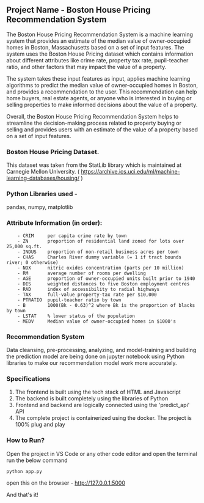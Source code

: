 ## Project Name - Boston House Pricing Recommendation System
The Boston House Pricing Recommendation System is a machine learning system that provides an estimate of the median value of owner-occupied homes in Boston, Massachusetts based on a set of input features. The system uses the Boston House Pricing dataset which contains information about different attributes like crime rate, property tax rate, pupil-teacher ratio, and other factors that may impact the value of a property.

The system takes these input features as input, applies machine learning algorithms to predict the median value of owner-occupied homes in Boston, and provides a recommendation to the user. This recommendation can help home buyers, real estate agents, or anyone who is interested in buying or selling properties to make informed decisions about the value of a property.

Overall, the Boston House Pricing Recommendation System helps to streamline the decision-making process related to property buying or selling and provides users with an estimate of the value of a property based on a set of input features.



### Boston House Pricing Dataset. 
This dataset was taken from the StatLib library which is maintained at Carnegie Mellon University. ( https://archive.ics.uci.edu/ml/machine-learning-databases/housing/ )


### Python Libraries used - 
pandas, numpy, matplotlib


### Attribute Information (in order):
        - CRIM     per capita crime rate by town
        - ZN       proportion of residential land zoned for lots over 25,000 sq.ft.
        - INDUS    proportion of non-retail business acres per town
        - CHAS     Charles River dummy variable (= 1 if tract bounds river; 0 otherwise)
        - NOX      nitric oxides concentration (parts per 10 million)
        - RM       average number of rooms per dwelling
        - AGE      proportion of owner-occupied units built prior to 1940
        - DIS      weighted distances to five Boston employment centres
        - RAD      index of accessibility to radial highways
        - TAX      full-value property-tax rate per $10,000
        - PTRATIO  pupil-teacher ratio by town
        - B        1000(Bk - 0.63)^2 where Bk is the proportion of blacks by town
        - LSTAT    % lower status of the population
        - MEDV     Median value of owner-occupied homes in $1000's



### Recommendation System
Data cleansing, pre-processing, analyzing, and model-training and building the prediction model are being done on jupyter notebook using Python libraries to make our recommendation model work more accurately. 

### Specifications
1. The frontend is built using the tech stack of HTML and Javascript
2. The backend is built completely using the libraries of Python
3. Frontend and backend are logically connected using the 'predict_api' API
4. The complete project is containerized using the docker. The project is 100% plug and play


### How to Run? 
Open the project in VS Code or any other code editor and open the terminal run the below command
```
python app.py
```

open this on the browser - http://127.0.0.1:5000

And that's it! 
